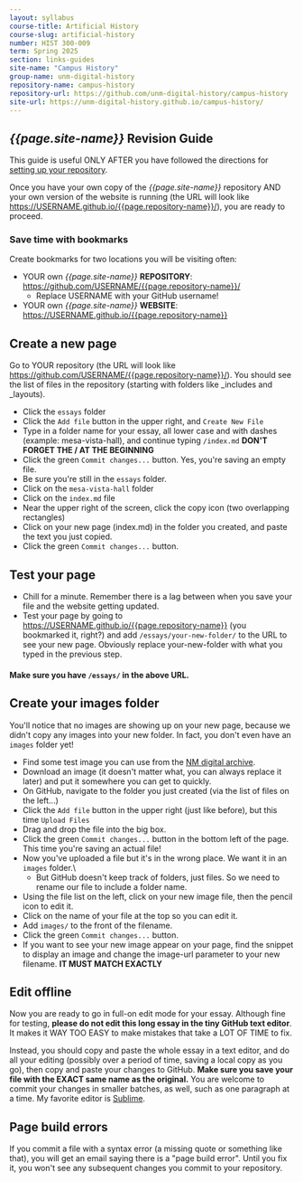 ```yaml
---
layout: syllabus
course-title: Artificial History
course-slug: artificial-history
number: HIST 300-009
term: Spring 2025
section: links-guides
site-name: "Campus History"
group-name: unm-digital-history
repository-name: campus-history
repository-url: https://github.com/unm-digital-history/campus-history
site-url: https://unm-digital-history.github.io/campus-history/
---
```


## _{{page.site-name}}_ Revision Guide

This guide is useful ONLY AFTER you have followed the directions for [setting up your repository](campus-history-setup).

Once you have your own copy of the  _{{page.site-name}}_ repository AND your own version of the website is running (the URL will look like https://USERNAME.github.io/{{page.repository-name}}/), you are ready to proceed.

### Save time with bookmarks
Create bookmarks for two locations you will be visiting often:
- YOUR own _{{page.site-name}}_ **REPOSITORY**: https://github.com/USERNAME/{{page.repository-name}}/
  - Replace USERNAME with your GitHub username!
- YOUR own _{{page.site-name}}_ **WEBSITE**: https://USERNAME.github.io/{{page.repository-name}}

## Create a new page
Go to YOUR repository (the URL will look like https://github.com/USERNAME/{{page.repository-name}}/). You should see the list of files in the repository (starting with folders like _includes and _layouts).

- Click the `essays` folder 
- Click the `Add file` button in the upper right, and `Create New File`
- Type in a folder name for your essay, all lower case and with dashes (example: mesa-vista-hall), and continue typing `/index.md` **DON'T FORGET THE / AT THE BEGINNING**
- Click the green `Commit changes...` button. Yes, you're saving an empty file.
- Be sure you're still in the `essays` folder.
- Click on the `mesa-vista-hall` folder
- Click on the `index.md` file 
- Near the upper right of the screen, click the copy icon (two overlapping rectangles)
- Click on your new page (index.md) in the folder you created, and paste the text you just copied.
 - Click the green `Commit changes...` button.


## Test your page
- Chill for a minute. Remember there is a lag between when you save your file and the website getting updated.
- Test your page by going to https://USERNAME.github.io/{{page.repository-name}} (you bookmarked it, right?) and add  `/essays/your-new-folder/` to the URL to see your new page. Obviously replace your-new-folder with what you typed in the previous step.

#### Make sure you have `/essays/` in the above URL. 

## Create your images folder
You'll notice that no images are showing up on your new page, because we didn't copy any images into your new folder. In fact, you don't even have an `images` folder yet!
- Find some test image you can use from the [NM digital archive](https://econtent.unm.edu/).
- Download an image (it doesn't matter what, you can always replace it later) and put it somewhere you can get to quickly.
- On GitHub, navigate to the folder you just created (via the list of files on the left...)
- Click the `Add file` button in the upper right (just like before), but this time `Upload Files`
- Drag and drop the file into the big box.
- Click the green `Commit changes...` button in the bottom left of the page. This time you're saving an actual file!
- Now you've uploaded a file but it's in the wrong place. We want it in an `images` folder.\
  - But GitHub doesn't keep track of folders, just files. So we need to rename our file to include a folder name.
- Using the file list on the left, click on your new image file, then the pencil icon to edit it.
- Click on the name of your file at the top so you can edit it.
- Add `images/` to the front of the filename.
- Click the green `Commit changes...` button.
- If you want to see your new image appear on your page, find the snippet to display an image and change the image-url parameter to your new filename. **IT MUST MATCH EXACTLY**


## Edit offline
Now you are ready to go in full-on edit mode for your essay. Although fine for testing, **please do not edit this long essay in the tiny GitHub text editor**. It makes it WAY TOO EASY to make mistakes that take a LOT OF TIME to fix. 

Instead, you should copy and paste the whole essay in a text editor, and do all your editing (possibly over a period of time, saving a local copy as you go), then copy and paste your changes to GitHub. **Make sure you save your file with the EXACT same name as the original.** You are welcome to commit your changes in smaller batches, as well, such as one paragraph at a time. My favorite editor is [Sublime](https://www.sublimetext.com/).

## Page build errors
If you commit a file with a syntax error (a missing quote or something like that), you will get an email saying there is a "page build error". Until you fix it, you won't see any subsequent changes you commit to your repository.
